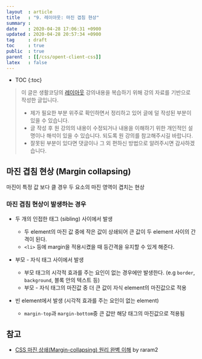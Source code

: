```yaml
---
layout  : article
title   : "9. 레이아웃: 마진 겹침 현상"
summary : 
date    : 2020-04-28 17:06:31 +0900
updated : 2020-04-28 20:57:34 +0900
tag     : draft
toc     : true
public  : true
parent  : [[/css/opent-client-css]]
latex   : false
---
```

* TOC
{:toc}

> 이 글은 생활코딩의 [레이아웃](https://opentutorials.org/course/2418/13402) 강의내용을 복습하기 위해 강의 자료를 기반으로 작성한 글입니다.
>
> * 제가 필요한 부분 위주로 확인하면서 정리하고 있어 글에 덜 작성된 부분이 있을 수 있습니다.
> * 글 작성 후 원 강의의 내용이 수정되거나 내용을 이해하기 위한 개인적인 설명이나 해석이 있을 수 있습니다. 되도록 원 강의를 참고해주시길 바랍니다.
> * 잘못된 부분이 있다면 댓글이나 그 외 편하신 방법으로 알려주시면 감사하겠습니다.

## 마진 겹침 현상 (Margin collapsing)

마진이 특정 값 보다 클 경우 두 요소의 마진 영역이 겹치는 현상

### 마진 겹침 현상이 발생하는 경우

* 두 개의 인접한 태그 (sibling) 사이에서 발생
    * 두 element의 마진 값 중에 작은 값이 상쇄되어 큰 값이 두 element 사이의 간격이 된다.
    * `<li>` 등에 margin을 적용시켰을 때 등간격을 유지할 수 있게 해준다.

* 부모 - 자식 태그 사이에서 발생
    * 부모 태그의 시각적 효과를 주는 요인이 없는 경우에만 발생한다. (e.g `border`, `background`, 블록 안의 텍스트 등)
    * 부모 - 자식 태그의 마진값 중 더 큰 값이 자식 element의 마진값으로 적용

* 빈 element에서 발생 (시각적 효과를 주는 요인이 없는 element)
    * `margin-top`과 `margin-bottom`중 큰 값만 해당 태그의 마진값으로 적용됨

## 참고

* [CSS 마진 상쇄(Margin-collapsing) 원리 완벽 이해](https://velog.io/@raram2/CSS-마진-상쇄Margin-collapsing-원리-완벽-이해) by raram2
